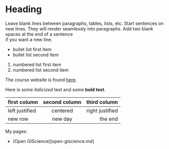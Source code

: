 # Heading

Leave blank lines between paragraphs, tables, lists, etc.
Start sentences on new lines.
They will render seamlessly into paragraphs.
Add two blank spaces at the end of a sentence  
if you want a new line.

- bullet list first item
- bullet list second item

1. numbered list first item
1. numbered list second item

The course website is found [here](https://gis4dev.github.io).

Here is some *italicized* text and some **bold text**.


first column | second column | third column
:------------| :-----------: | -----------:
left justified | centered | right justified
new row | new day | the end

My pages:
- (Open GIScience)[open-giscience.md]
